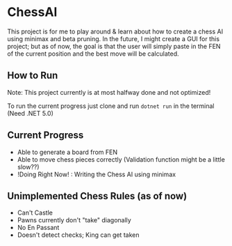 # ChessAI
This project is for me to play around & learn about how to create a chess AI using minimax and beta pruning. 
In the future, I might create a GUI for this project; but as of now, the goal is that the user will simply paste in the FEN of the current position and the best move will be calculated.

## How to Run
Note: This project currently is at most halfway done and not optimized!

To run the current progress just clone and run `dotnet run` in the terminal (Need .NET 5.0)

## Current Progress
 - Able to generate a board from FEN
 - Able to move chess pieces correctly (Validation function might be a little slow??)
 - !Doing Right Now! : Writing the Chess AI using minimax

## Unimplemented Chess Rules (as of now)
 - Can't Castle
 - Pawns currently don't "take" diagonally
 - No En Passant
 - Doesn't detect checks; King can get taken
